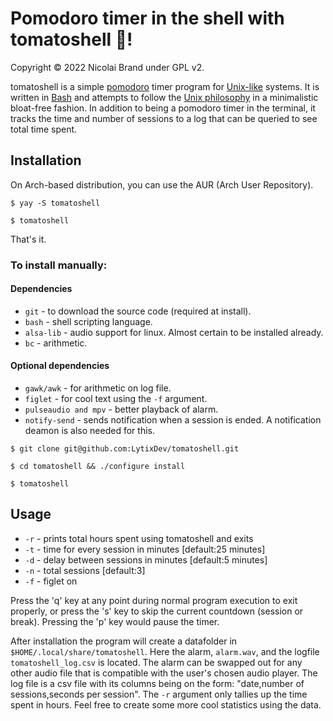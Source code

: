 # Pomodoro timer in the shell with tomatoshell 🍅!
Copyright © 2022 Nicolai Brand under GPL v2.

tomatoshell is a simple <a href="https://en.wikipedia.org/wiki/Pomodoro_Technique">pomodoro</a> timer program for <a href="https://en.wikipedia.org/wiki/Unix-like">Unix-like</a> systems. It is written in <a href="https://www.gnu.org/software/bash/">Bash</a> and attempts to follow the <a href="https://en.wikipedia.org/wiki/Unix_philosophy">Unix philosophy</a> in a minimalistic bloat-free fashion. In addition to being a pomodoro timer in the terminal, it tracks the time and number of sessions to a log that can be queried to see total time spent.

## Installation

On Arch-based distribution, you can use the AUR (Arch User Repository).

```
$ yay -S tomatoshell
```

```
$ tomatoshell
```

That's it.

### To install manually:

#### Dependencies

- `git` - to download the source code (required at install).
- `bash` - shell scripting language.
- `alsa-lib` - audio support for linux. Almost certain to be installed already.
- `bc` - arithmetic.

#### Optional dependencies 
- `gawk/awk` - for arithmetic on log file.
- `figlet` - for cool text using the `-f` argument.
- `pulseaudio and mpv` - better playback of alarm.
- `notify-send` - sends notification when a session is ended. A notification deamon is also needed for this.


```
$ git clone git@github.com:LytixDev/tomatoshell.git
```

```
$ cd tomatoshell && ./configure install
```

```
$ tomatoshell
```

## Usage

- `-r` - prints total hours spent using tomatoshell and exits
- `-t` - time for every session in minutes [default:25 minutes]
- `-d` - delay between sessions in minutes [default:5 minutes]
- `-n` - total sessions [default:3]
- `-f` - figlet on 

Press the 'q' key at any point during normal program execution to exit properly, or press the 's' key to skip the current countdown (session or break). Pressing the 'p' key would pause the timer.

After installation the program will create a datafolder in `$HOME/.local/share/tomatoshell`. Here the alarm, `alarm.wav`, and the logfile `tomatoshell_log.csv` is located. The alarm can be swapped out for any other audio file that is compatible with the user's chosen audio player. The log file is a csv file with its columns being on the form: "date,number of sessions,seconds per session". The `-r` argument only tallies up the time spent in hours. Feel free to create some more cool statistics using the data.
